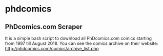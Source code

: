# phdcomics
## PhDcomics.com Scraper
It is a simple bash script to download all PhDcomics.com comics starting from 1997 till August 2018.
You can see the comics archive on their website:
http://phdcomics.com/comics/archive_list.php
